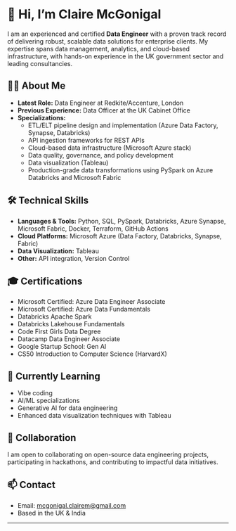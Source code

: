 
# 👋 Hi, I’m Claire McGonigal

I am an experienced and certified **Data Engineer** with a proven track record of delivering robust, scalable data solutions for enterprise clients. My expertise spans data management, analytics, and cloud-based infrastructure, with hands-on experience in the UK government sector and leading consultancies.

## 👩‍💻 About Me

- **Latest Role:** Data Engineer at Redkite/Accenture, London  
- **Previous Experience:** Data Officer at the UK Cabinet Office  
- **Specializations:**  
  - ETL/ELT pipeline design and implementation (Azure Data Factory, Synapse, Databricks)  
  - API ingestion frameworks for REST APIs  
  - Cloud-based data infrastructure (Microsoft Azure stack)  
  - Data quality, governance, and policy development  
  - Data visualization (Tableau)  
  - Production-grade data transformations using PySpark on Azure Databricks and Microsoft Fabric

## 🛠️ Technical Skills

- **Languages & Tools:** Python, SQL, PySpark, Databricks, Azure Synapse, Microsoft Fabric, Docker, Terraform, GitHub Actions  
- **Cloud Platforms:** Microsoft Azure (Data Factory, Databricks, Synapse, Fabric)  
- **Data Visualization:** Tableau  
- **Other:** API integration, Version Control

## 🎓 Certifications

- Microsoft Certified: Azure Data Engineer Associate  
- Microsoft Certified: Azure Data Fundamentals  
- Databricks Apache Spark  
- Databricks Lakehouse Fundamentals  
- Code First Girls Data Degree  
- Datacamp Data Engineer Associate  
- Google Startup School: Gen AI  
- CS50 Introduction to Computer Science (HarvardX)

## 🌱 Currently Learning

- Vibe coding
- AI/ML specializations 
- Generative AI for data engineering  
- Enhanced data visualization techniques with Tableau

## 🤝 Collaboration

I am open to collaborating on open-source data engineering projects, participating in hackathons, and contributing to impactful data initiatives.

## 📫 Contact

- Email: mcgonigal.clairem@gmail.com   
- Based in the UK & India

---

<!---
CMcG2020/CMcG2020 is a ✨ special ✨ repository because its `README.md` (this file) appears on your GitHub profile.
You can click the Preview link to take a look at your changes.
--->

